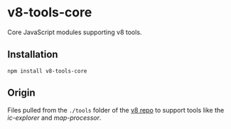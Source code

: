 # v8-tools-core

Core JavaScript modules supporting v8 tools.

## Installation

    npm install v8-tools-core

## Origin

Files pulled from the `./tools` folder of the [v8 repo](https://github.com/v8/v8) to support
tools like the _ic-explorer_ and _map-processor_. 
